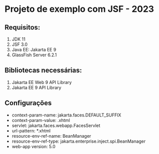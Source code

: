 # Projeto de exemplo com JSF - 2023

## Requisitos:

1. JDK 11
2. JSF 3.0
3. Java EE: Jakarta EE 9
4. GlassFish Server 6.2.1

## Bibliotecas necessárias:

1. Jakarta EE Web 9 API Library
2. Jakarta EE 9 API Library

## Configurações

- context-param-name: jakarta.faces.DEFAULT_SUFFIX
- context-param-value: .xhtml
- servlet: jakarta.faces.webapp.FacesServlet
- url-pattern: *.xhtml
- resource-env-ref-name: BeanManager
- resource-env-ref-type: jakarta.enterprise.inject.spi.BeanManager
- web-app version: 5.0
